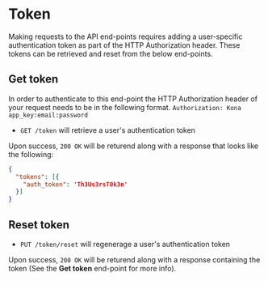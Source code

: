 Token
========

Making requests to the API end-points requires adding a user-specific authentication token as part of the HTTP Authorization header.  These tokens can be retrieved and reset from the below end-points.

Get token
------------

In order to authenticate to this end-point the HTTP Authorization header of your request needs to be in the following format.  `Authorization: Kona app_key:email:password`

* `GET /token` will retrieve a user's authentication token

Upon success, `200 OK` will be returend along with a response that looks like the following:

```json
{
  "tokens": [{
    "auth_token": 'Th3Us3rsT0k3n'
  }]
}
```

Reset token
------------

* `PUT /token/reset` will regenerage a user's authentication token

Upon success, `200 OK` will be returend along with a response containing the token (See the **Get token** end-point for more info).
